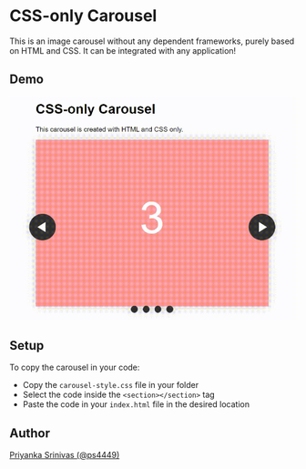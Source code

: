 # CSS-only Carousel

This is an image carousel without any dependent frameworks, purely based on HTML and CSS. It can be integrated with any application!

## Demo

![](Demo.gif)

## Setup

To copy the carousel in your code:
- Copy the `carousel-style.css` file in your folder
- Select the code inside the `<section></section>` tag
- Paste the code in your `index.html` file in the desired location

## Author

[Priyanka Srinivas (@ps4449)](https://github.com/ps4449)
